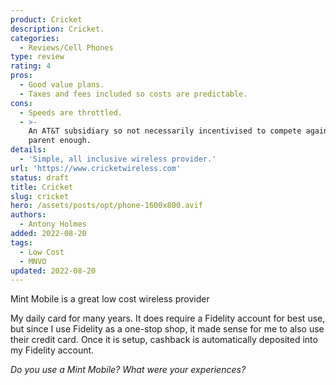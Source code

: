 ```yaml
---
product: Cricket
description: Cricket.
categories:
  - Reviews/Cell Phones
type: review
rating: 4
pros:
  - Good value plans.
  - Taxes and fees included so costs are predictable.
cons:
  - Speeds are throttled.
  - >-
    An AT&T subsidiary so not necessarily incentivised to compete against its
    parent enough.
details:
  - 'Simple, all inclusive wireless provider.'
url: 'https://www.cricketwireless.com'
status: draft
title: Cricket
slug: cricket
hero: /assets/posts/opt/phone-1600x800.avif
authors:
  - Antony Holmes
added: 2022-08-20
tags:
  - Low Cost
  - MNVO
updated: 2022-08-20
---
```


Mint Mobile is a great low cost wireless provider

<!-- end -->

My daily card for many years. It does require a Fidelity account for best use, but since I use Fidelity as a one-stop shop, it made sense for me to also use their credit card. Once it is setup, cashback is automatically deposited into my Fidelity account.

*Do you use a Mint Mobile? What were your experiences?*
